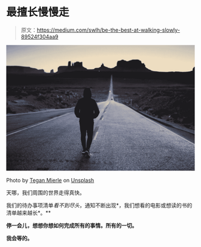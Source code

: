 # 最擅长慢慢走

> 原文：<https://medium.com/swlh/be-the-best-at-walking-slowly-89524f304aa9>

![](img/a8a57a6b262f95e46dbde047e8b2eed7.png)

Photo by [Tegan Mierle](https://unsplash.com/@tegan?utm_source=unsplash&utm_medium=referral&utm_content=creditCopyText) on [Unsplash](https://unsplash.com/search/photos/walking?utm_source=unsplash&utm_medium=referral&utm_content=creditCopyText)

天哪，我们周围的世界走得真快。

我们的待办事项清单*看不到尽头*，通知不断出现*，我们想看的电影或想读的书的清单越来越长*。**

**停一会儿，想想你想如何完成所有的事情。所有的一切。**

**我会等的。**